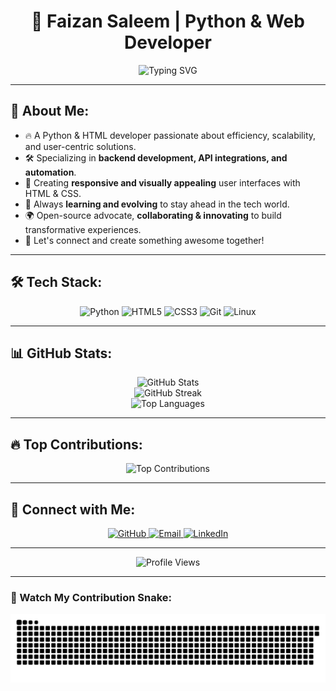 <h1 align="center">🚀 Faizan Saleem | Python & Web Developer</h1>

<p align="center">
  <img src="https://readme-typing-svg.herokuapp.com?font=Fira+Code&weight=600&size=22&duration=4000&pause=1000&color=FFFFFF&center=true&vCenter=true&multiline=true&width=600&height=70&lines=Passionate+Python+%26+Web+Developer;Crafting+Scalable+%26+Efficient+Solutions" alt="Typing SVG" />
</p>

---

## 🌟 About Me:
- 🔥 A Python & HTML developer passionate about efficiency, scalability, and user-centric solutions.
- 🛠️ Specializing in **backend development, API integrations, and automation**.
- 🎨 Creating **responsive and visually appealing** user interfaces with HTML & CSS.
- 🧠 Always **learning and evolving** to stay ahead in the tech world.
- 🌍 Open-source advocate, **collaborating & innovating** to build transformative experiences.
- 🚀 Let's connect and create something awesome together!  

---

## 🛠️ Tech Stack:
<p align="center">
  <img src="https://img.shields.io/badge/Python-3670A0?style=for-the-badge&logo=python&logoColor=ffdd54" alt="Python" />
  <img src="https://img.shields.io/badge/HTML5-E34F26?style=for-the-badge&logo=html5&logoColor=white" alt="HTML5" />
  <img src="https://img.shields.io/badge/CSS3-1572B6?style=for-the-badge&logo=css3&logoColor=white" alt="CSS3" />
  <img src="https://img.shields.io/badge/Git-F05032?style=for-the-badge&logo=git&logoColor=white" alt="Git" />
  <img src="https://img.shields.io/badge/Linux-FCC624?style=for-the-badge&logo=linux&logoColor=black" alt="Linux" />
</p>

---

## 📊 GitHub Stats:
<p align="center">
  <img src="https://github-readme-stats.vercel.app/api?username=triquetradeveloper&show_icons=true&theme=radical&hide_border=false&include_all_commits=true&count_private=true" alt="GitHub Stats" />
  <br />
  <img src="https://github-readme-streak-stats.herokuapp.com/?user=triquetradeveloper&theme=radical&hide_border=false" alt="GitHub Streak" />
  <br />
  <img src="https://github-readme-stats.vercel.app/api/top-langs/?username=triquetradeveloper&theme=radical&hide_border=false&layout=compact" alt="Top Languages" />
</p>

---

## 🔥 Top Contributions:
<p align="center">
  <img src="https://github-contributor-stats.vercel.app/api?username=triquatradeveloper&limit=5&theme=radical&combine_all_yearly_contributions=true" alt="Top Contributions" />
</p>

---

## 🎯 Connect with Me:
<p align="center">
  <a href="https://github.com/triquatradeveloper">
    <img src="https://img.shields.io/badge/GitHub-171515?style=for-the-badge&logo=github&logoColor=white" alt="GitHub" />
  </a>
  <a href="mailto:youremail@example.com">
    <img src="https://img.shields.io/badge/Email-D14836?style=for-the-badge&logo=gmail&logoColor=white" alt="Email" />
  </a>
  <a href="https://www.linkedin.com/in/yourprofile">
    <img src="https://img.shields.io/badge/LinkedIn-0A66C2?style=for-the-badge&logo=linkedin&logoColor=white" alt="LinkedIn" />
  </a>
</p>

---

<p align="center">
  <img src="https://visitcount.itsvg.in/api?id=triquatradeveloper&icon=0&color=0" alt="Profile Views" />
</p>

---

### 🐍 Watch My Contribution Snake:
<p align="center">
  <img src="https://github.com/triquatradeveloper/triquatradeveloper/blob/output/github-snake-dark.svg" alt="Snake Animation" />
</p>
